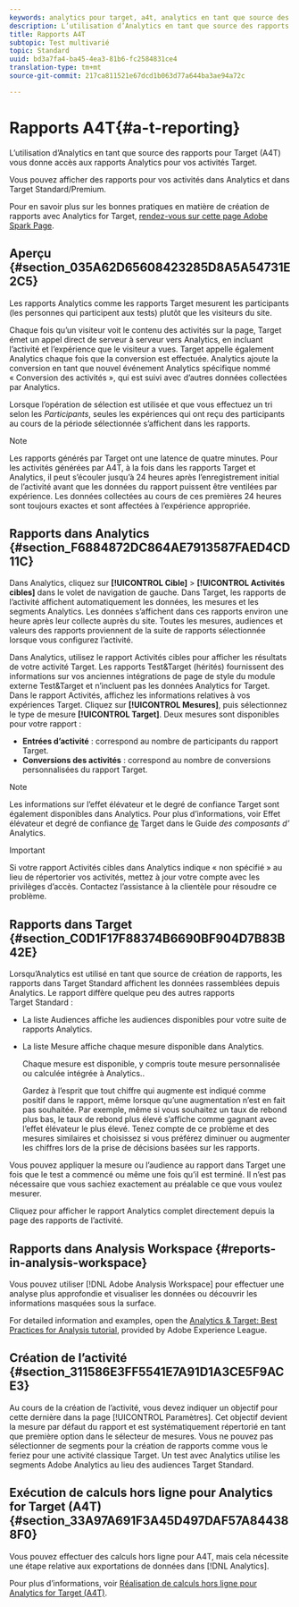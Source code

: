 ```yaml
---
keywords: analytics pour target, a4t, analytics en tant que source des rapports
description: L’utilisation d’Analytics en tant que source des rapports pour Target (A4T) vous donne accès aux rapports Analytics pour vos activités Target.
title: Rapports A4T
subtopic: Test multivarié
topic: Standard
uuid: bd3a7fa4-ba45-4ea3-81b6-fc2584831ce4
translation-type: tm+mt
source-git-commit: 217ca811521e67dcd1b063d77a644ba3ae94a72c

---
```



# Rapports A4T{#a-t-reporting}

L’utilisation d’Analytics en tant que source des rapports pour Target (A4T) vous donne accès aux rapports Analytics pour vos activités Target.

Vous pouvez afficher des rapports pour vos activités dans Analytics et dans Target Standard/Premium.

Pour en savoir plus sur les bonnes pratiques en matière de création de rapports avec Analytics for Target, [rendez-vous sur cette page Adobe Spark Page](https://spark.adobe.com/page/Lo3Spm4oBOvwF/).

## Aperçu {#section_035A62D65608423285D8A5A54731E2C5}

Les rapports Analytics comme les rapports Target mesurent les participants (les personnes qui participent aux tests) plutôt que les visiteurs du site.

Chaque fois qu’un visiteur voit le contenu des activités sur la page, Target émet un appel direct de serveur à serveur vers Analytics, en incluant l’activité et l’expérience que le visiteur a vues. Target appelle également Analytics chaque fois que la conversion est effectuée. Analytics ajoute la conversion en tant que nouvel événement Analytics spécifique nommé « Conversion des activités », qui est suivi avec d’autres données collectées par Analytics.

Lorsque l’opération de sélection est utilisée et que vous effectuez un tri selon les *Participants*, seules les expériences qui ont reçu des participants au cours de la période sélectionnée s’affichent dans les rapports.

>[!NOTE]
>
>Les rapports générés par Target ont une latence de quatre minutes. Pour les activités générées par A4T, à la fois dans les rapports Target et Analytics, il peut s’écouler jusqu’à 24 heures après l’enregistrement initial de l’activité avant que les données du rapport puissent être ventilées par expérience. Les données collectées au cours de ces premières 24 heures sont toujours exactes et sont affectées à l’expérience appropriée.

## Rapports dans Analytics {#section_F6884872DC864AE7913587FAED4CD11C}

Dans Analytics, cliquez sur **[!UICONTROL Cible]** &gt; **[!UICONTROL Activités cibles]** dans le volet de navigation de gauche. Dans Target, les rapports de l’activité affichent automatiquement les données, les mesures et les segments Analytics. Les données s’affichent dans ces rapports environ une heure après leur collecte auprès du site. Toutes les mesures, audiences et valeurs des rapports proviennent de la suite de rapports sélectionnée lorsque vous configurez l’activité.

Dans Analytics, utilisez le rapport Activités cibles pour afficher les résultats de votre activité Target. Les rapports Test&amp;Target (hérités) fournissent des informations sur vos anciennes intégrations de page de style du module externe Test&amp;Target et n’incluent pas les données Analytics for Target. Dans le rapport Activités, affichez les informations relatives à vos expériences Target. Cliquez sur **[!UICONTROL Mesures]**, puis sélectionnez le type de mesure **[!UICONTROL Target]**. Deux mesures sont disponibles pour votre rapport :

* **Entrées d’activité** : correspond au nombre de participants du rapport Target.
* **Conversions des activités** : correspond au nombre de conversions personnalisées du rapport Target.

>[!NOTE]
>
>Les informations sur l’effet élévateur et le degré de confiance Target sont également disponibles dans Analytics. Pour plus d’informations, voir Effet élévateur et degré de confiance [de](https://docs.adobe.com/content/help/en/analytics/components/variables/dimensions-reports/report-target-lift-confidence.html) Target dans le Guide *des composants d’* Analytics.

>[!IMPORTANT]
>
>Si votre rapport Activités cibles dans Analytics indique « non spécifié » au lieu de répertorier vos activités, mettez à jour votre compte avec les privilèges d’accès. Contactez l’assistance à la clientèle pour résoudre ce problème.

## Rapports dans Target {#section_C0D1F17F88374B6690BF904D7B83B42E}

Lorsqu’Analytics est utilisé en tant que source de création de rapports, les rapports dans Target Standard affichent les données rassemblées depuis Analytics. Le rapport diffère quelque peu des autres rapports Target Standard :

* La liste Audiences affiche les audiences disponibles pour votre suite de rapports Analytics.
* La liste Mesure affiche chaque mesure disponible dans Analytics.

   Chaque mesure est disponible, y compris toute mesure personnalisée ou calculée intégrée à Analytics..

   Gardez à l’esprit que tout chiffre qui augmente est indiqué comme positif dans le rapport, même lorsque qu’une augmentation n’est en fait pas souhaitée. Par exemple, même si vous souhaitez un taux de rebond plus bas, le taux de rebond plus élevé s’affiche comme gagnant avec l’effet élévateur le plus élevé. Tenez compte de ce problème et des mesures similaires et choisissez si vous préférez diminuer ou augmenter les chiffres lors de la prise de décisions basées sur les rapports.

Vous pouvez appliquer la mesure ou l’audience au rapport dans Target une fois que le test a commencé ou même une fois qu’il est terminé. Il n’est pas nécessaire que vous sachiez exactement au préalable ce que vous voulez mesurer.

Cliquez pour afficher le rapport Analytics complet directement depuis la page des rapports de l’activité.

## Rapports dans Analysis Workspace {#reports-in-analysis-workspace}

Vous pouvez utiliser [!DNL Adobe Analysis Workspace] pour effectuer une analyse plus approfondie et visualiser les données ou découvrir les informations masquées sous la surface.

For detailed information and examples, open the [Analytics &amp; Target: Best Practices for Analysis tutorial](https://spark.adobe.com/page/Lo3Spm4oBOvwF/), provided by Adobe Experience League.

## Création de l’activité {#section_311586E3FF5541E7A91D1A3CE5F9ACE3}

Au cours de la création de l’activité, vous devez indiquer un objectif pour cette dernière dans la page [!UICONTROL Paramètres]. Cet objectif devient la mesure par défaut du rapport et est systématiquement répertorié en tant que première option dans le sélecteur de mesures. Vous ne pouvez pas sélectionner de segments pour la création de rapports comme vous le feriez pour une activité classique Target. Un test avec Analytics utilise les segments Adobe Analytics au lieu des audiences Target Standard.

## Exécution de calculs hors ligne pour Analytics for Target (A4T) {#section_33A97A691F3A45D497DAF57A844388F0}

Vous pouvez effectuer des calculs hors ligne pour A4T, mais cela nécessite une étape relative aux exportations de données dans [!DNL Analytics].

Pour plus d’informations, voir [Réalisation de calculs hors ligne pour Analytics for Target (A4T)](../../c-reports/conversion-rate.md#concept_0D0002A1EBDF420E9C50E2A46F36629B).
